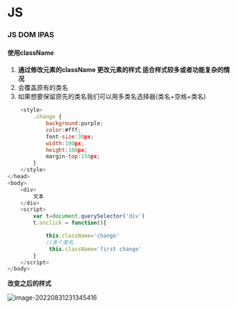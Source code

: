 # JS

### JS DOM IPAS

#### 使用className

1. **通过修改元素的className 更改元素的样式 适合样式较多或者功能复杂的情况**
2. 会覆盖原有的类名
3. 如果想要保留原先的类名我们可以用多类名选择器(类名+空格+类名)

```javascript
    <style>
        .change {
            background:purple;
            color:#fff;
            font-size:30px;
            width:100px;
            height:100px;
            margin-top:150px;
        }
    </style>
</head>
<body>
    <div>
        文本
    </div>
    <script>
        var t=document.querySelector('div')
        t.onclick = function(){

            this.className='change'
            //多个类名
			 this.className='first change'
        }
    </script>
</body>
```

**改变之后的样式**

![image-20220831231345416](E:\typora\homework\img\js\image-20220831231345416.png)